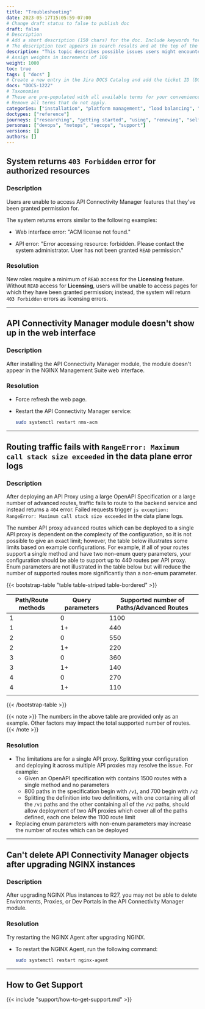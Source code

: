 ```yaml
---
title: "Troubleshooting"
date: 2023-05-17T15:05:59-07:00
# Change draft status to false to publish doc
draft: false
# Description
# Add a short description (150 chars) for the doc. Include keywords for SEO.
# The description text appears in search results and at the top of the doc.
description: "This topic describes possible issues users might encounter when using API Connectivity Manager. When possible, suggested workarounds are provided."
# Assign weights in increments of 100
weight: 1000
toc: true
tags: [ "docs" ]
# Create a new entry in the Jira DOCS Catalog and add the ticket ID (DOCS-<number>) below
docs: "DOCS-1222"
# Taxonomies
# These are pre-populated with all available terms for your convenience.
# Remove all terms that do not apply.
categories: ["installation", "platform management", "load balancing", "api management", "service mesh", "security", "analytics"]
doctypes: ["reference"]
journeys: ["researching", "getting started", "using", "renewing", "self service"]
personas: ["devops", "netops", "secops", "support"]
versions: []
authors: []
---
```


## System returns `403 Forbidden` error for authorized resources

### Description

Users are unable to access API Connectivity Manager features that they've been granted permission for.

The system returns errors similar to the following examples:

- Web interface error: "ACM license not found."

- API error: "Error accessing resource: forbidden. Please contact the system administrator. User has not been granted `READ` permission."

### Resolution

New roles require a minimum of `READ` access for the **Licensing** feature. Without `READ` access for **Licensing**, users will be unable to access pages for which they have been granted permission; instead, the system will return `403 Forbidden` errors as licensing errors.

---

## API Connectivity Manager module doesn't show up in the web interface

### Description

After installing the API Connectivity Manager module, the module doesn't appear in the NGINX Management Suite web interface.

### Resolution

- Force refresh the web page.
- Restart the API Connectivity Manager service:

  ```bash
  sudo systemctl restart nms-acm
  ```

---

## Routing traffic fails with `RangeError: Maximum call stack size exceeded` in the data plane error logs

### Description

After deploying an API Proxy using a large OpenAPI Specification or a large number of advanced routes, traffic fails to route to the backend service and instead returns a `404` error. Failed requests trigger `js exception: RangeError: Maximum call stack size exceeded` in the data plane logs.

The number API proxy advanced routes which can be deployed to a single API proxy is dependent on the complexity of the configuration, so it is not possible to give an exact limit; however, the table below illustrates some limits based on example configurations. For example, if all of your routes support a single method and have two non-enum query parameters, your configuration should be able to support up to 440 routes per API proxy. Enum parameters are not illustrated in the table below but will reduce the number of supported routes more significantly than a non-enum parameter.

{{< bootstrap-table "table table-striped table-bordered" >}}

| Path/Route methods | Query parameters | Supported number of Paths/Advanced Routes |
| ------------------ | ---------------- | ----------------------------------------- |
| 1                  | 0                | 1100                                      |
| 1                  | 1+               | 440                                       |
| 2                  | 0                | 550                                       |
| 2                  | 1+               | 220                                       |
| 3                  | 0                | 360                                       |
| 3                  | 1+               | 140                                       |
| 4                  | 0                | 270                                       |
| 4                  | 1+               | 110                                       |
|                    |                  |                                           |

{{< /bootstrap-table >}}

{{< note >}}
The numbers in the above table are provided only as an example. Other factors may impact the total supported number of routes.
{{< /note >}}

### Resolution

- The limitations are for a single API proxy. Splitting your configuration and deploying it across multiple API proxies may resolve the issue. For example:
  - Given an OpenAPI specification with contains 1500 routes with a single method and no parameters
  - 800 paths in the specification begin with `/v1`, and 700 begin with `/v2`
  - Splitting the definition into two definitions, with one containing all of the `/v1` paths and the other containing all of the `/v2` paths, should allow deployment of two API proxies which cover all of the paths defined, each one below the 1100 route limit
- Replacing enum parameters with non-enum parameters may increase the number of routes which can be deployed

---

## Can't delete API Connectivity Manager objects after upgrading NGINX instances

### Description

After upgrading NGINX Plus instances to R27, you may not be able to delete Environments, Proxies, or Dev Portals in the API Connectivity Manager module.

### Resolution

Try restarting the NGINX Agent after upgrading NGINX.

- To restart the NGINX Agent, run the following command:

  ``` bash
  sudo systemctl restart nginx-agent
  ```

---

## How to Get Support

{{< include "support/how-to-get-support.md" >}}

